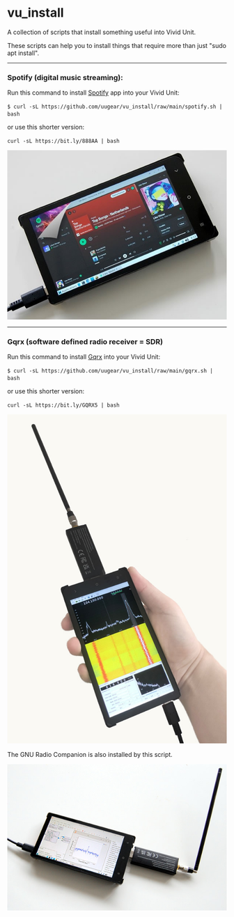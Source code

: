 # vu_install
A collection of scripts that install something useful into Vivid Unit.

These scripts can help you to install things that require more than just "sudo apt install".

---

### Spotify (digital music streaming):
Run this command to install [Spotify](https://open.spotify.com/) app into your Vivid Unit:

`$ curl -sL https://github.com/uugear/vu_install/raw/main/spotify.sh | bash`

or use this shorter version:

`curl -sL https://bit.ly/888AA | bash`

![Spotify](pictures/Spotify.jpg?raw=true "Run Spotify on Vivid Unit")

---

### Gqrx (software defined radio receiver = SDR)
Run this command to install [Gqrx](https://www.gqrx.dk/) into your Vivid Unit:

`$ curl -sL https://github.com/uugear/vu_install/raw/main/gqrx.sh | bash`

or use this shorter version:

`curl -sL https://bit.ly/GQRX5 | bash`

![Gqrx](pictures/Gqrx.jpg?raw=true "Run Gqrx on Vivid Unit")

The GNU Radio Companion is also installed by this script.

![GNU Radio Companion](pictures/GNU_Radio_Companion.jpg?raw=true "Run GNU Radio Companion on Vivid Unit")
